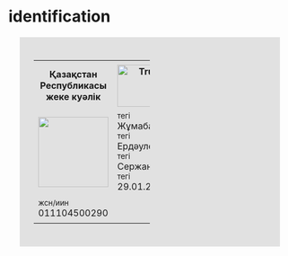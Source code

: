 # identification
<!DOCTYPE html>
<html>
<head>
<style>
.cities {
  background-color: #dddd;
  color: black;
  margin: 20px;
  padding: 25px;
}
table {
  font-family: , sans-serif;
  border-collapse: collapse;
  width: 50%;
  
}

td, th {
  border: 1px solid #dddd;
  text-align: left;
  padding: 8px;
}

tr:nth-child(even) {
  background-color: #dddd;
}
</style>
</head>
<body>
<div class="cities">


<table>
  <tr>
    <th>Қазақстан Республикасы жеке куәлік</th>
    <th><img src="http://www.akorda.kz/upload/media/files/c7a888ef1b4daeca68627d9e8e9650ad.png" alt="Trulli" width="100" height="75"></th>
    <th>Республика казахстан удостворение личности</th>
  </tr>
  <tr>
    <td><img src="https://upload.wikimedia.org/wikipedia/commons/8/8b/Valeriy_Konovalyuk_3x4.jpg" width="125" height="125"></td>
    <td><a><small>тегі</small></a><br>
    <a>Жұмабай<a/><br>
    <a><small>тегі</small></a><br>
    <a>Ердәулет</a><br> 
    <a><small>тегі</small></a><br>
    <a>Сержанұлы</a><br>
    <a><small>тегі</small></a><br>
    <a>29.01.2001</a></td>
    <td></td>
  </tr>
  <tr>
    <td><small>жсн/иин </small>011104500290</td>
    <td></td>
    <td><img src="https://avatars.mds.yandex.net/get-zen_doc/16074/pub_5a645af8168a9111b361e9f5_5a645b1b482677d5af74506e/scale_1200" height="45"></td>
  </tr>
</div> 


</body>
</html>
